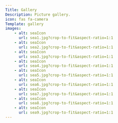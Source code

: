 ```yaml
---
Title: Gallery
Description: Picture gallery.
icon: fas fa-camera
Template: gallery
images:
    - alt: seaIcon
      url: sea1.jpg?crop-to-fit&aspect-ratio=1:1
    - alt: seaIcon
      url: sea2.jpg?crop-to-fit&aspect-ratio=1:1
    - alt: seaIcon
      url: sea3.jpg?crop-to-fit&aspect-ratio=1:1
    - alt: seaIcon
      url: sea4.jpg?crop-to-fit&aspect-ratio=1:1
    - alt: seaIcon
      url: sea5.jpg?crop-to-fit&aspect-ratio=1:1
    - alt: seaIcon
      url: sea6.jpg?crop-to-fit&aspect-ratio=1:1
    - alt: seaIcon
      url: sea7.jpg?crop-to-fit&aspect-ratio=1:1
    - alt: seaIcon
      url: sea8.jpg?crop-to-fit&aspect-ratio=1:1
    - alt: seaIcon
      url: sea9.jpg?crop-to-fit&aspect-ratio=1:1 
---
```

